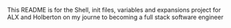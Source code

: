This README is for the Shell, init files, variables and expansions project for ALX and Holberton on my journe to becoming a full stack software engineer
